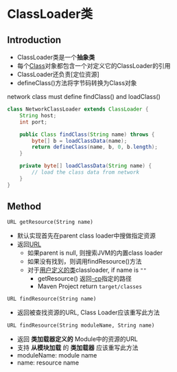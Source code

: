 # ClassLoader类

## Introduction

- ClassLoader类是一个**抽象类**
- 每个[Class](Java_Reflect_Class.md)对象都包含一个对定义它的ClassLoader的引用
- ClassLoader还负责[定位资源]
- defineClass()方法将字节码转换为Class对象

network class must define findClass() and loadClass()

```java
class NetworkClassLoader extends ClassLoader {
    String host;
    int port;

    public Class findClass(String name) throws {
        byte[] b = loadClassData(name);
        return defineClass(name, b, 0, b.length);
    }

    private byte[] loadClassData(String name) {
        // load the class data from network
    }
}
```

## Method

`URL getResource(String name)`

- 默认实现首先在parent class loader中搜做指定资源
- 返回[URL]()
  - 如果parent is null, 则搜索JVM的内置class loader
  - 如果没有找到，则调用findResource()方法
  - 对于[用户定义的类](Java_ClassLoader.md#run-time-built-in-class-loaders)classloader, if name is `""`
    - getResource() 返回[-cp](Java_Command_Java.md)指定的路径
    - Maven Project return `target/classes`

`URL findResource(String name)`

- 返回被查找资源的URL, Class Loader应该重写此方法

`URL findResource(String moduleName, String name)`

- 返回 **类加载器定义的** Module中的资源的URL
- 支持 **从模块加载** 的 **类加载器** 应该重写此方法
- moduleName: module name
- name: resource name
